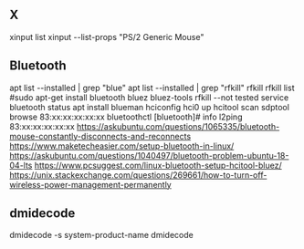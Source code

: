 X
-
xinput list
xinput --list-props "PS/2 Generic Mouse"



Bluetooth
---------
apt list --installed | grep "blue"
apt list --installed | grep "rfkill"
rfkill
rfkill list
#sudo apt-get install bluetooth bluez bluez-tools rfkill --not tested
service bluetooth status
apt install blueman
hciconfig hci0 up
hcitool scan
sdptool browse 83:xx:xx:xx:xx:xx
bluetoothctl
        [bluetooth]# info <mac>
l2ping 83:xx:xx:xx:xx:xx
https://askubuntu.com/questions/1065335/bluetooth-mouse-constantly-disconnects-and-reconnects
https://www.maketecheasier.com/setup-bluetooth-in-linux/
https://askubuntu.com/questions/1040497/bluetooth-problem-ubuntu-18-04-lts
https://www.pcsuggest.com/linux-bluetooth-setup-hcitool-bluez/
https://unix.stackexchange.com/questions/269661/how-to-turn-off-wireless-power-management-permanently



dmidecode
---------
dmidecode -s system-product-name
dmidecode



